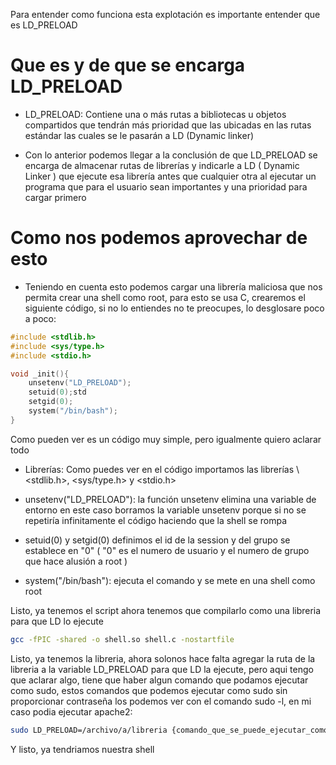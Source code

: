 
Para entender como funciona esta explotación es importante entender que es LD_PRELOAD

# Que es y de que se encarga LD_PRELOAD

- LD_PRELOAD: Contiene una o más rutas a bibliotecas u objetos compartidos que tendrán más prioridad que las ubicadas en las rutas estándar las cuales se le pasarán a LD (Dynamic linker)

- Con lo anterior podemos llegar a la conclusión de que LD_PRELOAD  se encarga de almacenar rutas de librerías y indicarle a LD ( Dynamic Linker ) que ejecute esa librería antes que cualquier otra al ejecutar un programa que para el usuario sean importantes y una prioridad para cargar primero

# Como nos podemos aprovechar de esto

- Teniendo en cuenta esto podemos cargar una librería maliciosa que nos permita crear una shell como root, para esto se usa C, crearemos el siguiente código, si no lo entiendes no te preocupes, lo desglosare poco a poco:

```c
#include <stdlib.h>
#include <sys/type.h> 
#include <stdio.h>

void _init(){
	unsetenv("LD_PRELOAD");
	setuid(0);std
	setgid(0);
	system("/bin/bash");
}
```

Como pueden ver es un código muy simple, pero igualmente quiero aclarar todo

- Librerías: Como puedes ver en el código importamos las librerías \ <stdlib.h>, <sys/type.h> y <stdio.h>

- unsetenv("LD_PRELOAD"): la función unsetenv elimina una variable de entorno en este caso borramos la variable unsetenv porque si no se repetiría infinitamente el código haciendo que la shell se rompa

- setuid(0) y setgid(0) definimos el id de la session y del grupo se establece en "0" ( "0" es el numero de usuario y el numero de grupo que hace alusión a root )

- system("/bin/bash"): ejecuta el comando y se mete en una shell como root

Listo, ya tenemos el script ahora tenemos que compilarlo como una libreria para que LD lo ejecute 


```bash
gcc -fPIC -shared -o shell.so shell.c -nostartfile
```

Listo, ya tenemos la libreria, ahora solonos hace falta agregar la ruta de la libreria a la variable LD_PRELOAD para que LD la ejecute, pero aqui tengo que aclarar algo, tiene que haber algun comando que podamos ejecutar como sudo, estos comandos que podemos ejecutar como sudo sin proporcionar contraseña los podemos ver con el comando sudo -l, en mi caso podia ejecutar apache2:

```bash
sudo LD_PRELOAD=/archivo/a/libreria {comando_que_se_puede_ejecutar_como_sudo}
```

Y listo, ya tendriamos nuestra shell
